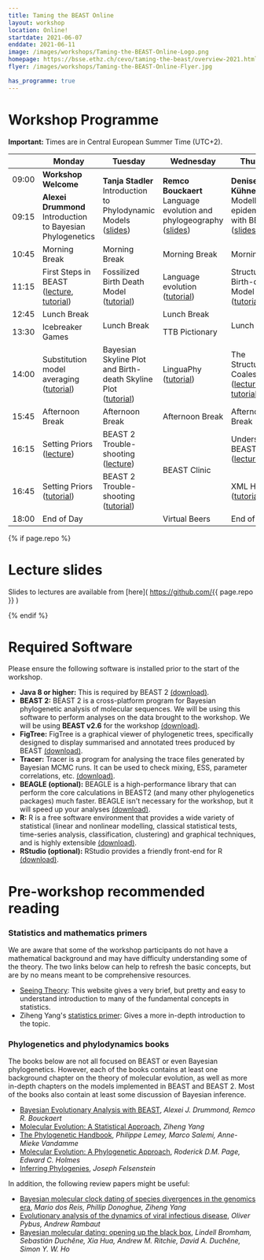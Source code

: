 ```yaml
---
title: Taming the BEAST Online
layout: workshop
location: Online!
startdate: 2021-06-07
enddate: 2021-06-11
image: /images/workshops/Taming-the-BEAST-Online-Logo.png
homepage: https://bsse.ethz.ch/cevo/taming-the-beast/overview-2021.html
flyer: /images/workshops/Taming-the-BEAST-Online-Flyer.jpg

has_programme: true
---
```


# Workshop Programme

**Important:** Times are in Central European Summer Time (UTC+2).

<table>
<thead>

<tr>
<th></th>
<th> Monday
<th> Tuesday
<th> Wednesday
<th> Thursday
<th> Friday
</tr>

</thead>

<tbody>

<tr>
<td> 09:00</td>
<td> <b> Workshop Welcome </b> </td>
<td rowspan="2" class="invited-lecture"> <b>Tanja Stadler</b> <br> Introduction to Phylodynamic Models (<a href="https://github.com/Taming-the-BEAST/Taming-the-BEAST-2021-Online-Lectures/raw/master/Day2_Phylodynamics_-_Tanja_Stadler.pdf">slides</a>) </td>
<td rowspan="2" class="invited-lecture"> <b>Remco Bouckaert </b> <br> Language evolution and phylogeography
(<a href="https://github.com/Taming-the-BEAST/Taming-the-BEAST-2021-Online-Lectures/raw/master/Day3_Culture_Phylogeography_ModelSel_-_Remco_Bouckaert.pdf">slides</a>)</td>
<td rowspan="2" class="invited-lecture"> <b>Denise Kühnert</b> <br> Modelling epidemics with BEAST 2
(<a href="https://github.com/Taming-the-BEAST/Taming-the-BEAST-2021-Online-Lectures/raw/master/Day4_Structured_Phylodynamics_-_Denise_Kuehnert.pdf">slides</a>)</td>
<td rowspan="2" class="lecture"> <b>Tim Vaughan</b> <br> Epidemic trajectory inference (<a href="https://github.com/Taming-the-BEAST/Taming-the-BEAST-2021-Online-Lectures/blob/master/Day5_Trajectories_-_Tim_Vaughan.pdf">slides</a>)</td>
</tr>

<tr>
<td> 09:15 </td>
<td class="invited-lecture"> <b>Alexei Drummond</b> <br> Introduction to Bayesian Phylogenetics </td>
</tr>

<tr>
<td> 10:45 </td>
<td class="food" > Morning Break </td>
<td class="food" > Morning Break </td>
<td class="food" > Morning Break </td>
<td class="food" > Morning Break </td>
<td class="food" > Morning Break </td>
</tr>


<tr>
<td> 11:15 </td>
<td class="tutorial">
    First Steps in BEAST <br>
     (<a href="https://github.com/Taming-the-BEAST/Taming-the-BEAST-2021-Online-Lectures/raw/master/Day1_First_Steps_-_Ceci_Valenzuela.pdf">lecture</a>, <a href="https://taming-the-beast.org/tutorials/Introduction-to-BEAST2/">tutorial</a>)
     </td>
<td class="tutorial"> Fossilized Birth Death Model <br>
     (<a href="https://taming-the-beast.org/tutorials/FBD-tutorial/">tutorial</a>) </td>
<td class="tutorial"> Language evolution <br>
     (<a href="https://taming-the-beast.org/tutorials/LanguagePhylogenies/">tutorial</a>) </td>
<td class="tutorial"> Structured Birth-death Model <br>
     (<a href="https://taming-the-beast.org/tutorials/Structured-birth-death-model/">tutorial</a>) </td>
<td class="tutorial"> StarBEAST 2 <br>
     (<a href="https://taming-the-beast.org/tutorials/starbeast2-tutorial/">tutorial</a>) </td>
</tr>

<tr>
<td> 12:45 </td>
<td class="food">Lunch Break</td>
<td class="food" rowspan="2">Lunch Break</td>
<td class="food">Lunch Break</td>
<td class="food" rowspan="2">Lunch Break</td>
<td class="food" rowspan="2">Lunch Break</td>
</tr>

<tr>
<td> 13:30 </td>
<td class="social">Icebreaker Games</td>
<td class="social">TTB Pictionary</td>
</tr>

<tr>
<td> 14:00 </td>
<td class="tutorial"> Substitution model averaging <br>
     (<a href="https://taming-the-beast.org/tutorials/Substitution-model-averaging/">tutorial</a>) </td>
<td class="tutorial"> Bayesian Skyline Plot and Birth-death Skyline Plot<br>
     (<a href="https://taming-the-beast.org/tutorials/Skyline-plots/">tutorial</a>) </td>
<td class="tutorial"> LinguaPhy (<a href="https://linguaphylo.github.io/tutorials/time-stamped-data/">tutorial</a>) </td>
<td class="tutorial"> The Structured Coalescent <br>
     (<a href="https://github.com/Taming-the-BEAST/Taming-the-BEAST-2021-Online-Lectures/raw/master/Day4_Structured_Coalescent_-_Tim_Vaughan.pdf">lecture</a>, <a href="https://taming-the-beast.org/tutorials/Structured-coalescent/">tutorial</a>) </td>
<td class="tutorial"> Inferring recombination graphs with BEAST 2 <br>
    (<a href="https://github.com/Taming-the-BEAST/Taming-the-BEAST-2021-Online-Lectures/raw/master/Day5_ARGs_-_Ugne_Stolz.pdf">lecture</a>, <a href="https://taming-the-beast.org/tutorials/Reassortment-Tutorial/">tutorial</a>) </td>
</tr>

<tr>
<td> 15:45 </td>
<td class="food"> Afternoon Break </td>
<td class="food"> Afternoon Break </td>
<td class="food"> Afternoon Break </td>
<td class="food"> Afternoon Break </td>
<td class="food"> Afternoon Break </td>
</tr>

<tr>
<td> 16:15 </td>
<td class="lecture"> Setting Priors <br> (<a href="https://github.com/Taming-the-BEAST/Taming-the-BEAST-2021-Online-Lectures/raw/master/Day1_Setting_Priors_-_Sarah_Nadeau.pdf">lecture</a>)
     </td>
<td class="lecture"> BEAST 2 Trouble-shooting <br>
    (<a href="https://github.com/Taming-the-BEAST/Taming-the-BEAST-2021-Online-Lectures/raw/master/Day2_Troubleshooting_-_Tim_Vaughan.pdf">lecture</a>) </td>
<td class="help-session" rowspan="2"> BEAST Clinic </td>
<td class="lecture">
    Understanding BEAST&nbsp;2 XML <br>
    (<a href="https://github.com/Taming-the-BEAST/Taming-the-BEAST-2021-Online-Lectures/raw/master/Day4_XML_-_Tim_Vaughan.pdf">lecture</a>) </td>
<td class="help-session" rowspan="2"> BEAST Clinic </td>
</tr>

<tr>
<td> 16:45 </td>
<td class="tutorial"> Setting Priors <br>
    (<a href="https://taming-the-beast.org/tutorials/Prior-selection/">tutorial</a>) </td>
<td class="tutorial"> BEAST 2 Trouble-shooting <br>
    (<a href="https://taming-the-beast.org/tutorials/Troubleshooting/">tutorial</a>) </td>
<td class="tutorial">
    XML Hacking <br>
    (<a href="https://github.com/Taming-the-BEAST/Taming-the-BEAST-2021-Online-Lectures/raw/master/Day4_XML_-_Tim_Vaughan.pdf">tutorial</a>) </td>
</tr>

<tr>
<td> 18:00 </td>
<td colspan="2"> End of Day </td>
<td class="social"> Virtual Beers </td>
<td colspan="2"> End of Day </td>
<!-- <td> End of Day </td> -->
<!-- <td> End of Day </td> -->
<!-- <td> End of Day </td> -->
<!-- <td> End of Day </td> -->
</tr>



</tbody>
</table>

{% if page.repo %}

# Lecture slides

Slides to lectures are available from [here]( https://github.com/{{ page.repo }} )

{% endif %}


# Required Software

Please ensure the following software is installed prior to the start of the workshop.

- **Java 8 or higher:** This is required by BEAST 2 [(download)](https://adoptopenjdk.net/).
- **BEAST 2:** BEAST 2 is a cross-platform program for Bayesian phylogenetic analysis of molecular sequences. We will be using this software to perform analyses on the data brought to the workshop. We will be using **BEAST v2.6** for the workshop [(download)](http://beast2.org/).
- **FigTree:** FigTree is a graphical viewer of phylogenetic trees, specifically designed to display summarised and annotated trees produced by BEAST [(download)](http://beast.community/figtree).
- **Tracer:** Tracer is a program for analysing the trace files generated by Bayesian MCMC runs. It can be used to check mixing, ESS, parameter correlations, etc. [(download)](http://beast.community/tracer).
- **BEAGLE (optional):** BEAGLE is a high-performance library that can perform the core calculations in BEAST2 (and many other phylogenetics packages) much faster. BEAGLE isn't necessary for the workshop, but it will speed up your analyses [(download)](https://github.com/beagle-dev/beagle-lib).
- **R:** R is a free software environment that provides a wide variety of statistical (linear and nonlinear modelling, classical statistical tests, time-series analysis, classification, clustering) and graphical techniques, and is highly extensible [(download)](https://www.r-project.org/).
- **RStudio (optional):** RStudio provides a friendly front-end for R [(download)](https://www.rstudio.com/).


# Pre-workshop recommended reading


### Statistics and mathematics primers

We are aware that some of the workshop participants do not have a mathematical background and may have difficulty understanding some of the theory. The two links below can help to refresh the basic concepts, but are by no means meant to be comprehensive resources.

- [Seeing Theory](http://students.brown.edu/seeing-theory/index.html): This website gives a very brief, but pretty and easy to understand introduction to many of the fundamental concepts in statistics. 
- Ziheng Yang's [statistics primer](http://abacus.gene.ucl.ac.uk/PPS/PrimerProbabilityStatistics.pdf): Gives a more in-depth introduction to the topic.

### Phylogenetics and phylodynamics books

The books below are not all focused on BEAST or even Bayesian phylogenetics. However, each of the books contains at least one background chapter on the theory of molecular evolution, as well as more in-depth chapters on the models implemented in BEAST and BEAST 2. Most of the books also contain at least some discussion of Bayesian inference.

- [Bayesian Evolutionary Analysis with BEAST](https://www.beast2.org/book/), _Alexei J. Drummond, Remco R. Bouckaert_
- [Molecular Evolution: A Statistical Approach](http://abacus.gene.ucl.ac.uk/MESA/), _Ziheng Yang_
- [The Phylogenetic Handbook](http://www.cambridge.org/catalogue/catalogue.asp?isbn=9780521877107), _Philippe Lemey, Marco Salemi, Anne-Mieke Vandamme_
- [Molecular Evolution: A Phylogenetic Approach](http://eu.wiley.com/WileyCDA/WileyTitle/productCd-0865428891.html), _Roderick D.M. Page, Edward C. Holmes_
- [Inferring Phylogenies](https://www.amazon.co.uk/Inferring-Phylogenies-Joseph-Felsenstein/dp/0878931775), _Joseph Felsenstein_

In addition, the following review papers might be useful:

- [Bayesian molecular clock dating of species divergences in the genomics era](https://www.nature.com/articles/nrg.2015.8), _Mario dos Reis, Phillip Donoghue, Ziheng Yang_
- [Evolutionary analysis of the dynamics of viral infectious disease](https://www.nature.com/articles/nrg2583), _Oliver Pybus, Andrew Rambaut_
- [Bayesian molecular dating: opening up the black box](https://onlinelibrary.wiley.com/doi/abs/10.1111/brv.12390), _Lindell Bromham, Sebastián Duchêne, Xia Hua, Andrew M. Ritchie, David A. Duchêne, Simon Y. W. Ho_

